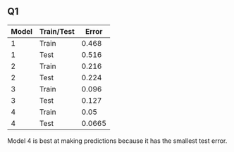 ## Q1

| Model | Train/Test | Error |
| --- | --- | --- |
| 1 | Train | 0.468 |
| 1 | Test | 0.516 |
| 2 | Train | 0.216 |
| 2 | Test | 0.224 |
| 3 | Train | 0.096 |
| 3 | Test | 0.127 |
| 4 | Train | 0.05 |
| 4 | Test | 0.0665 |

Model 4 is best at making predictions because it has the smallest test error.

